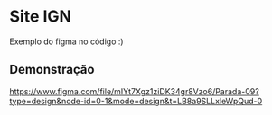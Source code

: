
# Site IGN

Exemplo do figma no código :)


## Demonstração

https://www.figma.com/file/mIYt7Xgz1ziDK34gr8Vzo6/Parada-09?type=design&node-id=0-1&mode=design&t=LB8a9SLLxleWpQud-0

